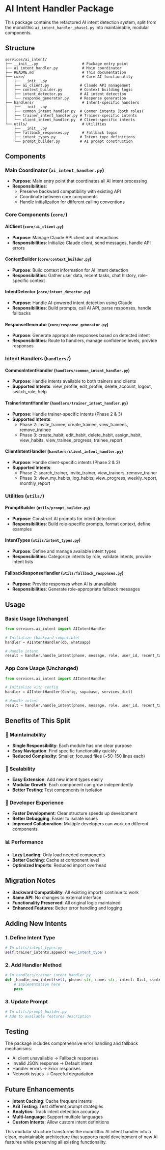 # AI Intent Handler Package

This package contains the refactored AI intent detection system, split from the monolithic `ai_intent_handler_phase1.py` into maintainable, modular components.

## Structure

```
services/ai_intent/
├── __init__.py                    # Package entry point
├── ai_intent_handler.py           # Main coordinator
├── README.md                      # This documentation
├── core/                          # Core AI functionality
│   ├── __init__.py
│   ├── ai_client.py              # Claude API management
│   ├── context_builder.py        # Context building logic
│   ├── intent_detector.py        # AI intent detection
│   └── response_generator.py     # Response generation
├── handlers/                      # Intent-specific handlers
│   ├── __init__.py
│   ├── common_intent_handler.py  # Common intents (both roles)
│   ├── trainer_intent_handler.py # Trainer-specific intents
│   └── client_intent_handler.py  # Client-specific intents
└── utils/                         # Utilities
    ├── __init__.py
    ├── fallback_responses.py      # Fallback logic
    ├── intent_types.py           # Intent type definitions
    └── prompt_builder.py         # AI prompt construction
```

## Components

### Main Coordinator (`ai_intent_handler.py`)

- **Purpose**: Main entry point that coordinates all AI intent processing
- **Responsibilities**:
  - Preserve backward compatibility with existing API
  - Coordinate between core components
  - Handle initialization for different calling conventions

### Core Components (`core/`)

#### AIClient (`core/ai_client.py`)

- **Purpose**: Manage Claude API client and interactions
- **Responsibilities**: Initialize Claude client, send messages, handle API errors

#### ContextBuilder (`core/context_builder.py`)

- **Purpose**: Build context information for AI intent detection
- **Responsibilities**: Gather user data, recent tasks, chat history, role-specific context

#### IntentDetector (`core/intent_detector.py`)

- **Purpose**: Handle AI-powered intent detection using Claude
- **Responsibilities**: Build prompts, call AI API, parse responses, handle fallbacks

#### ResponseGenerator (`core/response_generator.py`)

- **Purpose**: Generate appropriate responses based on detected intent
- **Responsibilities**: Route to handlers, manage confidence levels, provide responses

### Intent Handlers (`handlers/`)

#### CommonIntentHandler (`handlers/common_intent_handler.py`)

- **Purpose**: Handle intents available to both trainers and clients
- **Supported Intents**: view_profile, edit_profile, delete_account, logout, switch_role, help

#### TrainerIntentHandler (`handlers/trainer_intent_handler.py`)

- **Purpose**: Handle trainer-specific intents (Phase 2 & 3)
- **Supported Intents**:
  - Phase 2: invite_trainee, create_trainee, view_trainees, remove_trainee
  - Phase 3: create_habit, edit_habit, delete_habit, assign_habit, view_habits, view_trainee_progress, trainee_report

#### ClientIntentHandler (`handlers/client_intent_handler.py`)

- **Purpose**: Handle client-specific intents (Phase 2 & 3)
- **Supported Intents**:
  - Phase 2: search_trainer, invite_trainer, view_trainers, remove_trainer
  - Phase 3: view_my_habits, log_habits, view_progress, weekly_report, monthly_report

### Utilities (`utils/`)

#### PromptBuilder (`utils/prompt_builder.py`)

- **Purpose**: Construct AI prompts for intent detection
- **Responsibilities**: Build role-specific prompts, format context, define examples

#### IntentTypes (`utils/intent_types.py`)

- **Purpose**: Define and manage available intent types
- **Responsibilities**: Categorize intents by role, validate intents, provide intent lists

#### FallbackResponseHandler (`utils/fallback_responses.py`)

- **Purpose**: Provide responses when AI is unavailable
- **Responsibilities**: Generate role-appropriate fallback messages

## Usage

### Basic Usage (Unchanged)

```python
from services.ai_intent import AIIntentHandler

# Initialize (backward compatible)
handler = AIIntentHandler(db, whatsapp)

# Handle intent
result = handler.handle_intent(phone, message, role, user_id, recent_tasks, chat_history)
```

### App Core Usage (Unchanged)

```python
from services.ai_intent import AIIntentHandler

# Initialize with config
handler = AIIntentHandler(Config, supabase, services_dict)

# Handle intent
result = handler.handle_intent(phone, message, role, user_id, recent_tasks, chat_history)
```

## Benefits of This Split

### 🎯 Maintainability

- **Single Responsibility**: Each module has one clear purpose
- **Easy Navigation**: Find specific functionality quickly
- **Reduced Complexity**: Smaller, focused files (~50-150 lines each)

### 🚀 Scalability

- **Easy Extension**: Add new intent types easily
- **Modular Growth**: Each component can grow independently
- **Better Testing**: Test components in isolation

### 🔧 Developer Experience

- **Faster Development**: Clear structure speeds up development
- **Better Debugging**: Easier to isolate issues
- **Improved Collaboration**: Multiple developers can work on different components

### 📊 Performance

- **Lazy Loading**: Only load needed components
- **Better Caching**: Cache at component level
- **Optimized Imports**: Reduced import overhead

## Migration Notes

- **Backward Compatibility**: All existing imports continue to work
- **Same API**: No changes to external interface
- **Functionality Preserved**: All original logic maintained
- **Enhanced Features**: Better error handling and logging

## Adding New Intents

### 1. Define Intent Type

```python
# In utils/intent_types.py
self.trainer_intents.append('new_intent_type')
```

### 2. Add Handler Method

```python
# In handlers/trainer_intent_handler.py
def _handle_new_intent(self, phone: str, name: str, intent: Dict, context: Dict) -> Dict:
    # Implementation here
    pass
```

### 3. Update Prompt

```python
# In utils/prompt_builder.py
# Add to available features description
```

## Testing

The package includes comprehensive error handling and fallback mechanisms:

- AI client unavailable → Fallback responses
- Invalid JSON response → Default intent
- Handler errors → Error responses
- Network issues → Graceful degradation

## Future Enhancements

- **Intent Caching**: Cache frequent intents
- **A/B Testing**: Test different prompt strategies
- **Analytics**: Track intent detection accuracy
- **Multi-language**: Support multiple languages
- **Custom Intents**: Allow custom intent definitions

This modular structure transforms the monolithic AI intent handler into a clean, maintainable architecture that supports rapid development of new AI features while preserving all existing functionality.
